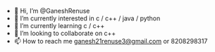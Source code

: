 - 👋 Hi, I’m @GaneshRenuse
- 👀 I’m currently interested in c / c++ / java / python
- 🌱 I’m currently learning c / c++ 
- 💞️ I’m looking to collaborate on c++ 
- 📫 How to reach me ganesh21renuse3@gmail.com or 8208298317

<!---
GaneshRenuse/GaneshRenuse is a ✨ special ✨ repository because its `README.md` (this file) appears on your GitHub profile.
You can click the Preview link to take a look at your changes.
--->
